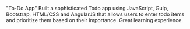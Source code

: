 "To-Do App"
 Built a sophisticated Todo app using JavaScript, Gulp, Bootstrap, HTML/CSS and AngularJS that allows users to enter todo items and prioritize them based on their importance. Great learning experience.
